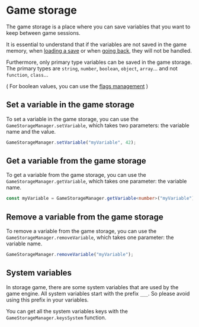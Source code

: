 # Game storage

The game storage is a place where you can save variables that you want to keep between game sessions.

It is essential to understand that if the variables are not saved in the game memory, when [loading a save](/start/save#load) or when [going back](/start/labels#go-back), they will not be handled.

Furthermore, only primary type variables can be saved in the game storage. The primary types are `string`, `number`, `boolean`, `object`, `array`...  and not `function`, `class`...

( For boolean values, you can use the [flags management](/start/flags) )

## Set a variable in the game storage

To set a variable in the game storage, you can use the `GameStorageManager.setVariable`, which takes two parameters: the variable name and the value.

```typescript
GameStorageManager.setVariable("myVariable", 42);
```

## Get a variable from the game storage

To get a variable from the game storage, you can use the `GameStorageManager.getVariable`, which takes one parameter: the variable name.

```typescript
const myVariable = GameStorageManager.getVariable<number>("myVariable");
```

## Remove a variable from the game storage

To remove a variable from the game storage, you can use the `GameStorageManager.removeVariable`, which takes one parameter: the variable name.

```typescript
GameStorageManager.removeVariable("myVariable");
```

## System variables

In storage game, there are some system variables that are used by the game engine. All system variables start with the prefix `___`.
So please avoid using this prefix in your variables.

You can get all the system variables keys with the `GameStorageManager.keysSystem` function.
